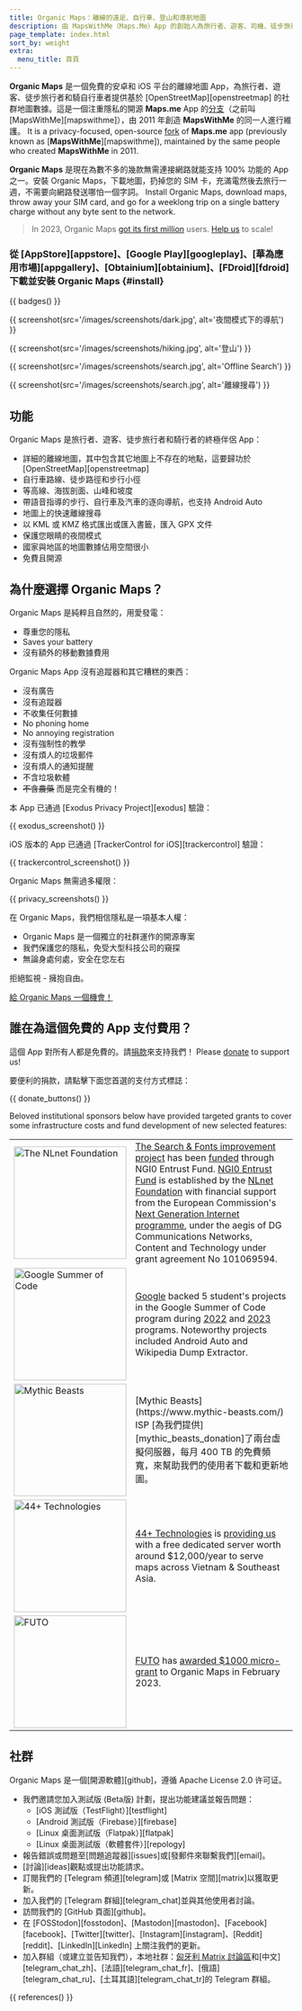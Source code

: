 ```yaml
---
title: Organic Maps：離線的遠足、自行車、登山和導航地圖
description: 由 MapsWithMe（Maps.Me）App 的創始人為旅行者、遊客、司機、徒步旅行者和騎行者創造的詳細且快速的離線地圖。
page_template: index.html
sort_by: weight
extra:
  menu_title: 首頁
---
```


**Organic Maps** 是一個免費的安卓和 iOS 平台的離線地圖 App，為旅行者、遊客、徒步旅行者和騎自行車者提供基於 \[OpenStreetMap]\[openstreetmap] 的社群地圖數據。這是一個注重隱私的開源 **Maps.me** App 的[分支][fork]（之前叫 \[MapsWithMe]\[mapswithme]），由 2011 年創造 **MapsWithMe** 的同一人進行維護。
It is a privacy-focused, open-source [fork][fork] of **Maps.me** app (previously known as \[**MapsWithMe**]\[mapswithme]), maintained by the same people who created **MapsWithMe** in 2011.

**Organic Maps** 是現在為數不多的幾款無需連接網路就能支持 100% 功能的 App 之一。安裝 Organic Maps，下載地圖，扔掉您的 SIM 卡，充滿電然後去旅行一週，不需要向網路發送哪怕一個字詞。 Install Organic Maps, download maps, throw away your SIM card, and go for a weeklong trip on a single battery charge without any byte sent to the network.

> In 2023, Organic Maps [got its first million](@/news/2023-12-23/281/index.md) users. [Help us](@/donate/index.md) to scale!

### 從 [AppStore][appstore]、[Google Play][googleplay]、[華為應用市場][appgallery]、[Obtainium][obtainium]、[FDroid][fdroid] 下載並安裝 Organic Maps {#install}

{{ badges() }}

{{ screenshot(src='/images/screenshots/dark.jpg', alt='夜間模式下的導航') }}

{{ screenshot(src='/images/screenshots/hiking.jpg', alt='登山') }}

{{ screenshot(src='/images/screenshots/search.jpg', alt='Offline Search') }}

{{ screenshot(src='/images/screenshots/search.jpg', alt='離線搜尋') }}

## 功能

Organic Maps 是旅行者、遊客、徒步旅行者和騎行者的終極伴侶 App：

- 詳細的離線地圖，其中包含其它地圖上不存在的地點，這要歸功於 [OpenStreetMap][openstreetmap]
- 自行車路線、徒步路徑和步行小徑
- 等高線、海拔剖面、山峰和坡度
- 帶語音指導的步行、自行車及汽車的逐向導航，也支持 Android Auto
- 地圖上的快速離線搜尋
- 以 KML 或 KMZ 格式匯出或匯入書籤，匯入 GPX 文件
- 保護您眼睛的夜間模式
- 國家與地區的地圖數據佔用空間很小
- 免費且開源

## 為什麼選擇 Organic Maps？

Organic Maps 是純粹且自然的，用愛發電：

- 尊重您的隱私
- Saves your battery
- 沒有額外的移動數據費用

Organic Maps App 沒有追蹤器和其它糟糕的東西：

- 沒有廣告
- 沒有追蹤器
- 不收集任何數據
- No phoning home
- No annoying registration
- 沒有強制性的教學
- 沒有煩人的垃圾郵件
- 沒有煩人的通知提醒
- 不含垃圾軟體
- ~~不含農藥~~ 而是完全有機的！

本 App 已通過 [Exodus Privacy Project][exodus] 驗證：

{{ exodus_screenshot() }}

iOS 版本的 App 已通過 [TrackerControl for iOS][trackercontrol] 驗證：

{{ trackercontrol_screenshot() }}

Organic Maps 無需過多權限：

{{ privacy_screenshots() }}

在 Organic Maps，我們相信隱私是一項基本人權：

- Organic Maps 是一個獨立的社群運作的開源專案
- 我們保護您的隱私，免受大型科技公司的窺探
- 無論身處何處，安全在您左右

拒絕監視 - 擁抱自由。

[給 Organic Maps 一個機會！](#install)

## 誰在為這個免費的 App 支付費用？

這個 App 對所有人都是免費的。請[捐款](@/donate/index.md)來支持我們！ Please [donate](@/donate/index.md) to support us!

要便利的捐款，請點擊下面您首選的支付方式標誌：

{{ donate_buttons() }}

Beloved institutional sponsors below have provided targeted grants to cover some infrastructure costs and fund development of new selected features:

<table style="border-spacing: 20px">
  <tbody><tr>
    <td>
      <a href="https://nlnet.nl/"><img src="sponsors/nlnet.svg" alt="The NLnet Foundation" width="200px"></a>
    </td>
    <td>
      <a href="https://github.com/organicmaps/organicmaps/milestone/7">The Search & Fonts improvement project</a> has been <a href="https://nlnet.nl/project/OrganicMaps/">funded</a> through NGI0 Entrust Fund. <a href="https://nlnet.nl/entrust/">NGI0 Entrust Fund</a> is established by the <a href="https://nlnet.nl/">NLnet Foundation</a> with financial support from the European Commission's <a href="https://www.ngi.eu/">Next Generation Internet programme</a>, under the aegis of DG Communications Networks, Content and Technology under grant agreement No 101069594.
    </td>
  </tr>
  <tr>
    <td>
      <a href="https://summerofcode.withgoogle.com/"><img src="sponsors/gsoc.svg" alt="Google Summer of Code" width="200px"></a>
    </td>
    <td>
      <a href="https://summerofcode.withgoogle.com/">Google</a> backed 5 student's projects in the Google Summer of Code program during <a href="https://summerofcode.withgoogle.com/programs/2022/organizations/organic-maps">2022</a> and <a href="https://summerofcode.withgoogle.com/programs/2023/organizations/organic-maps">2023</a> programs. Noteworthy projects included Android Auto and Wikipedia Dump Extractor.
    </td>
  </tr>
  <tr>
    <td>
      <a href="https://www.mythic-beasts.com/"><img src="sponsors/mythic-beasts.png" alt="Mythic Beasts" width="200px"></a>
    </td>
    <td>[Mythic Beasts](https://www.mythic-beasts.com/) ISP [為我們提供][mythic_beasts_donation]了兩台虛擬伺服器，每月 400 TB 的免費頻寬，來幫助我們的使用者下載和更新地圖。</td>
  </tr>
  <tr>
    <td>
      <a href="https://44plus.vn"><img src="sponsors/44plus.svg" alt="44+ Technologies" width="200px"></a>
    </td>
    <td>
      <a href="https://44plus.vn">44+ Technologies</a> is <a href="https://44plus.vn/organicmaps">providing us </a>with a free dedicated server worth around $12,000/year to serve maps across Vietnam & Southeast Asia.
    </td>
  </tr>
  <tr>
    <td>
      <a href="https://futo.org"><img src="sponsors/futo.svg" alt="FUTO" width="200px"></a>
    </td>
    <td>
      <a href="https://futo.org">FUTO</a> has <a href="https://www.youtube.com/watch?v=fJJclgBHrEw">awarded $1000 micro-grant</a> to Organic Maps in February 2023.
    </td>
  </tr>
</tbody></table>

## 社群

Organic Maps 是一個[開源軟體][github]，遵循 Apache License 2.0 许可证。

- 我們邀請您加入測試版 (Beta版) 計劃，提出功能建議並報告問題：
  - [iOS 測試版（TestFlight）][testflight]
  - [Android 測試版（Firebase）][firebase]
  - [Linux 桌面測試版（Flatpak）][flatpak]
  - [Linux 桌面測試版（軟體套件）][repology]
- 報告錯誤或問題至[問題追蹤器][issues]或[發郵件來聯繫我們][email]。
- [討論][ideas]觀點或提出功能請求。
- 訂閱我們的 [Telegram 頻道][telegram]或 [Matrix 空間][matrix]以獲取更新。
- 加入我們的 [Telegram 群組][telegram_chat]並與其他使用者討論。
- 訪問我們的 [GitHub 頁面][github]。
- 在 [FOSStodon][fosstodon]、[Mastodon][mastodon]、[Facebook][facebook]、[Twitter][twitter]、[Instagram][instagram]、[Reddit][reddit]、[LinkedIn][LinkedIn] 上關注我們的更新。
- 加入群組（或建立並告知我們），本地社群：[匈牙利 Matrix 討論區](https://matrix.to/#/#organicmapstranslate_hu:matrix.org)和[中文][telegram_chat_zh]、[法語][telegram_chat_fr]、[俄語][telegram_chat_ru]、[土耳其語][telegram_chat_tr]的 Telegram 群組。

[fork]: https://en.wikipedia.org/wiki/Fork_\(software_development\)

{{ references() }}
